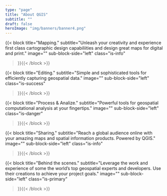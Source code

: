 ```yaml
---
type: "page"
title: "About QGIS"
subtitle: ""
draft: false
heroImage: "img/banners/banner4.png"
---
```


{{< block
    title="Mapping."
    subtitle="Unleash your creativity and experience first class cartographic design capabiliities and design great maps for digital and print."
    image=""
    sub-block-side="left"
    class="is-info"    
>}}{{< /block >}}

{{< block
    title="Editing."
    subtitle="Simple and sophisticated tools for efficiently capturing geospatial data."
    image=""
    sub-block-side="left"
    class="is-success"    
>}}{{< /block >}}

{{< block
    title="Process & Analize."
    subtitle="Powerful tools for geospatial computational analysis at your fingertips."
    image=""
    sub-block-side="left"
    class="is-danger"    
>}}{{< /block >}}

{{< block
    title="Sharing."
    subtitle="Reach a global audience online with your amazing maps and spatial information products. Powered by QGIS."
    image=""
    sub-block-side="left"
    class="is-info"    
>}}{{< /block >}}

{{< block
    title="Behind the scenes."
    subtitle="Leverage the work and experience of some the world’s top geospatial experts and developers. Use their creations to achieve your project goals."
    image=""
    sub-block-side="left"
    class="is-primary"    
>}}{{< /block >}}

